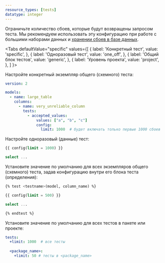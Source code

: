 ```yaml
---
resource_types: [tests]
datatype: integer
---
```


Ограничьте количество сбоев, которые будут возвращены запросом теста. Мы рекомендуем использовать эту конфигурацию при работе с большими наборами данных и [хранении сбоев в базе данных](/reference/resource-configs/store_failures).

<Tabs
  defaultValue="specific"
  values={[
    { label: 'Конкретный тест', value: 'specific', },
    { label: 'Одноразовый тест', value: 'one_off', },
    { label: 'Общий блок тестов', value: 'generic', },
    { label: 'Уровень проекта', value: 'project', },
  ]
}>

<TabItem value="specific">

Настройте конкретный экземпляр общего (схемного) теста:

<File name='models/<filename>.yml'>

```yaml
version: 2

models:
  - name: large_table
    columns:
      - name: very_unreliable_column
        tests:
          - accepted_values:
              values: ["a", "b", "c"]
              config:
                limit: 1000  # будет включать только первые 1000 сбоев
```

</File>

</TabItem>

<TabItem value="one_off">

Настройте одноразовый (данные) тест:

<File name='tests/<filename>.sql'>

```sql
{{ config(limit = 1000) }}

select ...
```

</File>

</TabItem>

<TabItem value="generic">

Установите значение по умолчанию для всех экземпляров общего (схемного) теста, задав конфигурацию внутри его блока теста (определения):

<File name='macros/<filename>.sql'>

```sql
{% test <testname>(model, column_name) %}

{{ config(limit = 500) }}

select ...

{% endtest %}
```

</File>

</TabItem>

<TabItem value="project">

Установите значение по умолчанию для всех тестов в пакете или проекте:

<File name='dbt_project.yml'>

```yaml
tests:
  +limit: 1000  # все тесты
  
  <package_name>:
    +limit: 50 # тесты в <package_name>
```

</File>

</TabItem>

</Tabs>